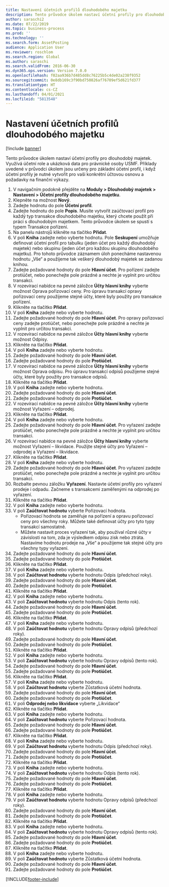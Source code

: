 ```yaml
---
title: Nastavení účetních profilů dlouhodobého majetku
description: Tento průvodce úkolem nastaví účetní profily pro dlouhodobý majetek.
author: saraschi2
ms.date: 07/22/2019
ms.topic: business-process
ms.prod: ''
ms.technology: ''
ms.search.form: AssetPosting
audience: Application User
ms.reviewer: roschlom
ms.search.region: Global
ms.author: saraschi
ms.search.validFrom: 2016-06-30
ms.dyn365.ops.version: Version 7.0.0
ms.openlocfilehash: f02aa936b7d485dd8c76225b5c4de02a238f9352
ms.sourcegitcommit: 0e8db169c3f90bd750826af76709ef5d621fd377
ms.translationtype: HT
ms.contentlocale: cs-CZ
ms.lasthandoff: 04/01/2021
ms.locfileid: "5813548"
---
```

# <a name="set-up-fixed-asset-posting-profiles"></a>Nastavení účetních profilů dlouhodobého majetku

[!include [banner](../../includes/banner.md)]

Tento průvodce úkolem nastaví účetní profily pro dlouhodobý majetek.  Využívá účetní role a ukázková data pro právnické osoby USMF.  Příklady uvedené v průvodci úkolem jsou určeny pro základní účetní profil, i když účetní profily je nutné vytvořit pro vaši konkrétní účtovou osnovu a požadavky na finanční výkazy.

1. V navigačním podokně přejděte na **Moduly > Dlouhodobý majetek > Nastavení > Účetní profily dlouhodobého majetku**.
2. Klepněte na možnost **Nový**.
3. Zadejte hodnotu do pole **Účetní profil**.
4. Zadejte hodnotu do pole **Popis**. Musíte vytvořit zaúčtovací profil pro každý typ transakce dlouhodobého majetku, který chcete použít při práci s dlouhodobým majetkem. Tento průvodce úkolem se spustí s typem Transakce pořízení.  
5. Na panelu nástrojů klikněte na tlačítko **Přidat**.
6. V poli **Kniha** zadejte nebo vyberte hodnotu. Pole **Seskupení** umožňuje definovat účetní profil pro tabulku (jeden účet pro každý dlouhodobý majetek) nebo skupinu (jeden účet pro každou skupinu dlouhodobého majetku). Pro tohoto průvodce záznamem úloh ponecháme nastavenou hodnotu „Vše“ a použijeme tak veškerý dlouhodobý majetek se zadanou knihou.  
7. Zadejte požadované hodnoty do pole **Hlavní účet**. Pro pořízení zadejte protiúčet, nebo ponechejte pole prázdné a nechte je vyplnit pro určitou transakci.    
8. V rozevírací nabídce na pevné záložce **Účty hlavní knihy** vyberte možnost Oprava pořizovací ceny. Pro úpravu transakcí opravy pořizovací ceny použijeme stejné účty, které byly použity pro transakce pořízení.  
9. Klikněte na tlačítko **Přidat**.
10. V poli **Kniha** zadejte nebo vyberte hodnotu.
11. Zadejte požadované hodnoty do pole **Hlavní účet**. Pro opravy pořizovací ceny zadejte protiúčet, nebo ponechejte pole prázdné a nechte je vyplnit pro určitou transakci.    
12. V rozevírací nabídce na pevné záložce **Účty hlavní knihy** vyberte možnost Odpisy.
13. Klikněte na tlačítko **Přidat**.
14. V poli **Kniha** zadejte nebo vyberte hodnotu.
15. Zadejte požadované hodnoty do pole **Hlavní účet**.
16. Zadejte požadované hodnoty do pole **Protiúčet**.
17. V rozevírací nabídce na pevné záložce **Účty hlavní knihy** vyberte možnost Oprava odpisu. Pro úpravu transakcí odpisů použijeme stejné účty, které byly použity pro transakce odpisů.  
18. Klikněte na tlačítko **Přidat**.
19. V poli **Kniha** zadejte nebo vyberte hodnotu.
20. Zadejte požadované hodnoty do pole **Hlavní účet**.
21. Zadejte požadované hodnoty do pole **Protiúčet**.
22. V rozevírací nabídce na pevné záložce **Účty hlavní knihy** vyberte možnost Vyřazení – odprodej.
23. Klikněte na tlačítko **Přidat**.
24. V poli **Kniha** zadejte nebo vyberte hodnotu.
25. Zadejte požadované hodnoty do pole **Hlavní účet**. Pro vyřazení zadejte protiúčet, nebo ponechejte pole prázdné a nechte je vyplnit pro určitou transakci.  
26. V rozevírací nabídce na pevné záložce **Účty hlavní knihy** vyberte možnost Vyřazení – likvidace. Použijte stejné účty pro Vyřazení – odprodej a Vyřazení – likvidace.  
27. Klikněte na tlačítko **Přidat**.
28. V poli **Kniha** zadejte nebo vyberte hodnotu.
29. Zadejte požadované hodnoty do pole **Hlavní účet**. Pro vyřazení zadejte protiúčet, nebo ponechejte pole prázdné a nechte je vyplnit pro určitou transakci.  
30. Rozbalte pevnou záložku **Vyřazení**. Nastavte účetní profily pro vyřazení prodeje i odpadu.  Začneme s transakcemi zaměřenými na odprodej po vyřazení.  
31. Klikněte na tlačítko **Přidat**.
32. V poli **Kniha** zadejte nebo vyberte hodnotu.
33. V poli **Zaúčtovat hodnotu** vyberte Pořizovací hodnota.
    * Pořizovací hodnota se zaměřuje na pořízení a opravu pořizovací ceny pro všechny roky. Můžete také definovat účty pro tyto typy transakcí samostatně.  
    * Můžete nastavit proces vyřazení tak, aby používal různé účty v závislosti na tom, zda je výsledkem odpisu zisk nebo ztráta. Nastavíme hodnotu prodeje na „Vše“ a použijeme tak stejné účty pro všechny typy vyřazení.  
34. Zadejte požadované hodnoty do pole **Hlavní účet**.
35. Zadejte požadované hodnoty do pole **Protiúčet**.
36. Klikněte na tlačítko **Přidat**.
37. V poli **Kniha** zadejte nebo vyberte hodnotu.
38. V poli **Zaúčtovat hodnotu** vyberte hodnotu Odpis (předchozí roky).  
38. Zadejte požadované hodnoty do pole **Hlavní účet**.
39. Zadejte požadované hodnoty do pole **Protiúčet**.
40. Klikněte na tlačítko **Přidat**.
41. V poli **Kniha** zadejte nebo vyberte hodnotu.
42. V poli **Zaúčtovat hodnotu** vyberte hodnotu Odpis (tento rok).
43. Zadejte požadované hodnoty do pole **Hlavní účet**.
44. Zadejte požadované hodnoty do pole **Protiúčet**.
45. Klikněte na tlačítko **Přidat**.
46. V poli **Kniha** zadejte nebo vyberte hodnotu.
47. V poli **Zaúčtovat hodnotu** vyberte hodnotu Opravy odpisů (předchozí roky).
48. Zadejte požadované hodnoty do pole **Hlavní účet**.
49. Zadejte požadované hodnoty do pole **Protiúčet**.
50. Klikněte na tlačítko **Přidat**.
51. V poli **Kniha** zadejte nebo vyberte hodnotu.
52. V poli **Zaúčtovat hodnotu** vyberte hodnotu Opravy odpisů (tento rok).
53. Zadejte požadované hodnoty do pole **Hlavní účet**.
54. Zadejte požadované hodnoty do pole **Protiúčet**.
55. Klikněte na tlačítko **Přidat**.
56. V poli **Kniha** zadejte nebo vyberte hodnotu.
57. V poli **Zaúčtovat hodnotu** vyberte Zůstatková účetní hodnota.
58. Zadejte požadované hodnoty do pole **Hlavní účet**.
59. Zadejte požadované hodnoty do pole **Protiúčet**.
60. V poli **Odprodej nebo likvidace** vyberte „Likvidace“
61. Klikněte na tlačítko **Přidat**.
62. V poli **Kniha** zadejte nebo vyberte hodnotu.
63. V poli **Zaúčtovat hodnotu** vyberte Pořizovací hodnota.
64. Zadejte požadované hodnoty do pole **Hlavní účet**.
65. Zadejte požadované hodnoty do pole **Protiúčet**.
66. Klikněte na tlačítko **Přidat**.
67. V poli **Kniha** zadejte nebo vyberte hodnotu.
67. V poli **Zaúčtovat hodnotu** vyberte hodnotu Odpis (předchozí roky).  
68. Zadejte požadované hodnoty do pole **Hlavní účet**.
69. Zadejte požadované hodnoty do pole **Protiúčet**.
70. Klikněte na tlačítko **Přidat**.
71. V poli **Kniha** zadejte nebo vyberte hodnotu.
72. V poli **Zaúčtovat hodnotu** vyberte hodnotu Odpis (tento rok).
73. Zadejte požadované hodnoty do pole **Hlavní účet**.
74. Zadejte požadované hodnoty do pole **Protiúčet**.
75. Klikněte na tlačítko **Přidat**.
76. V poli **Kniha** zadejte nebo vyberte hodnotu.
77. V poli **Zaúčtovat hodnotu** vyberte hodnotu Opravy odpisů (předchozí roky).
78. Zadejte požadované hodnoty do pole **Hlavní účet**.
79. Zadejte požadované hodnoty do pole **Protiúčet**.
80. Klikněte na tlačítko **Přidat**.
81. V poli **Kniha** zadejte nebo vyberte hodnotu.
82. V poli **Zaúčtovat hodnotu** vyberte hodnotu Opravy odpisů (tento rok).
83. Zadejte požadované hodnoty do pole **Hlavní účet**.
84. Zadejte požadované hodnoty do pole **Protiúčet**.
85. Klikněte na tlačítko **Přidat**.
86. V poli **Kniha** zadejte nebo vyberte hodnotu.
87. V poli **Zaúčtovat hodnotu** vyberte Zůstatková účetní hodnota.
88. Zadejte požadované hodnoty do pole **Hlavní účet**.
89. Zadejte požadované hodnoty do pole **Protiúčet**.



[!INCLUDE[footer-include](../../../includes/footer-banner.md)]